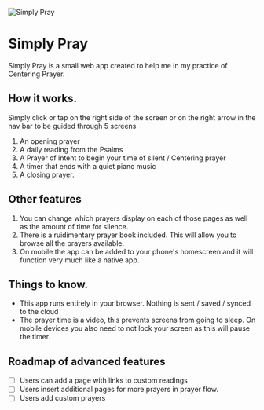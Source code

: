 
![Simply Pray](https://anselm1109.github.io/img/192Icon.png) 

# Simply Pray

Simply Pray is a small web app created to help me in my practice of Centering Prayer. 

## How it works.
Simply click or tap on the right side of the screen or on the right arrow in the nav bar to be guided through 5 screens

1. An opening prayer
2. A daily reading from the Psalms
3. A Prayer of intent to begin your time of silent / Centering prayer
4. A timer that ends with a quiet piano music
5. A closing prayer. 

## Other features
1. You can change which prayers display on each of those pages as well as the amount of time for silence.
2. There is a ruidimentary prayer book included. This will allow you to browse all the prayers available.
3. On mobile the app can be added to your phone's homescreen and it will function very much like a native app. 

## Things to know. 
* This app runs entirely in your browser. Nothing is sent / saved / synced to the cloud
* The prayer time is a video, this prevents screens from going to sleep. On mobile devices you also need to not lock your screen as this will pause the timer. 

## Roadmap of advanced features
- [ ] Users can add a page with links to custom readings
- [ ] Users insert additional pages for more prayers in prayer flow.
- [ ] Users add custom prayers 